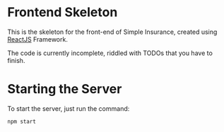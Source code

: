 # Frontend Skeleton

This is the skeleton for the front-end of Simple Insurance, created using [ReactJS](https://reactjs.org/) Framework.

The code is currently incomplete, riddled with TODOs that you have to finish.

# Starting the Server
To start the server, just run the command:

```zsh
npm start
```
